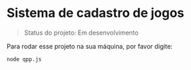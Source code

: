 # Sistema de cadastro de jogos

> Status do projeto: Em desenvolvimento

Para rodar esse projeto na sua máquina, por favor digite:

```
node qpp.js 
```
